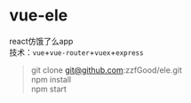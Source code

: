 # vue-ele
react仿饿了么app    
技术：`vue`+`vue-router`+`vuex`+`express`    

>git clone git@github.com:zzfGood/ele.git    
>npm install    
>npm start   
